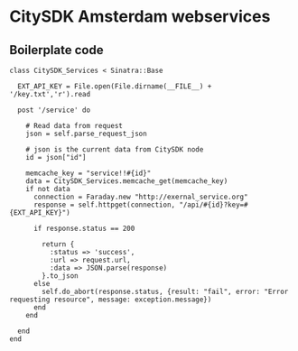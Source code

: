 # CitySDK Amsterdam webservices

## Boilerplate code

    class CitySDK_Services < Sinatra::Base
     
      EXT_API_KEY = File.open(File.dirname(__FILE__) + '/key.txt','r').read
      
      post '/service' do
      
        # Read data from request 
        json = self.parse_request_json
        
        # json is the current data from CitySDK node
        id = json["id"]
        
        memcache_key = "service!!#{id}"
        data = CitySDK_Services.memcache_get(memcache_key)
        if not data
          connection = Faraday.new "http://exernal_service.org"
          response = self.httpget(connection, "/api/#{id}?key=#{EXT_API_KEY}")
        
          if response.status == 200
          
            return { 
              :status => 'success', 
              :url => request.url, 
              :data => JSON.parse(response)
            }.to_json 
          else
            self.do_abort(response.status, {result: "fail", error: "Error requesting resource", message: exception.message})
          end
        end

      end
    end  
      
